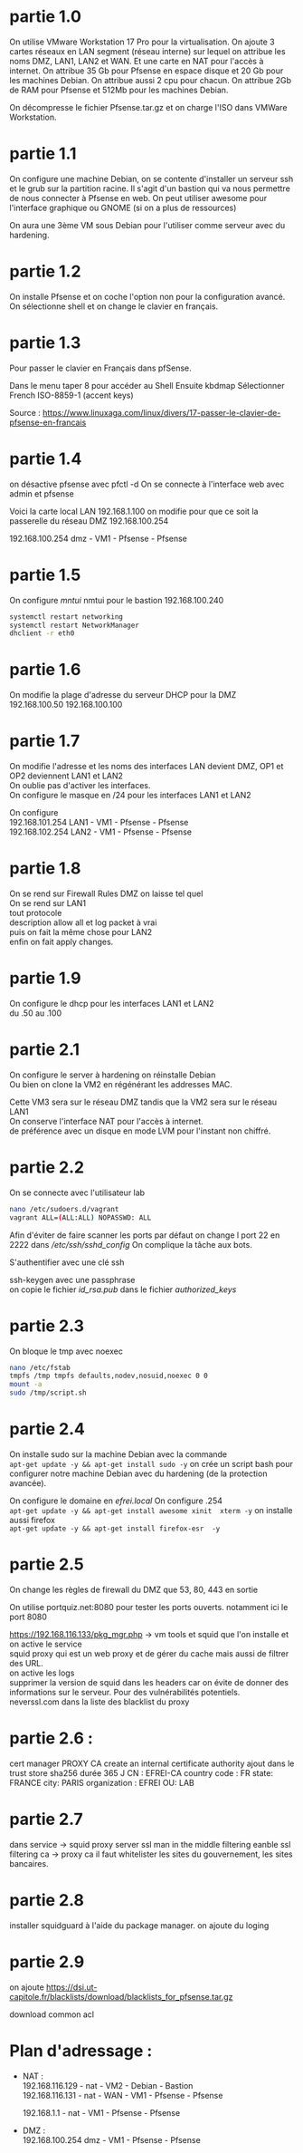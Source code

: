 # partie 1.0
On utilise VMware Workstation 17 Pro pour la virtualisation.
On ajoute 3 cartes réseaux en LAN segment (réseau interne) sur lequel on attribue les noms DMZ, LAN1, LAN2 et WAN. Et une carte en NAT pour l'accès à internet.
On attribue 35 Gb pour Pfsense en espace disque et 20 Gb pour les machines Debian. On attribue aussi 2 cpu pour chacun. 
On attribue 2Gb de RAM pour Pfsense et 512Mb pour les machines Debian.

On décompresse le fichier Pfsense.tar.gz et on charge l'ISO dans VMWare Workstation.
# partie 1.1
On configure une machine Debian, on se contente d'installer un serveur ssh et le grub sur la partition racine. Il s'agit d'un bastion qui va nous permettre de nous connecter à Pfsense en web. 
On peut utiliser awesome pour l'interface graphique ou GNOME (si on a plus de ressources)

On aura une 3ème VM sous Debian pour l'utiliser comme serveur avec du hardening. 
# partie 1.2
On installe Pfsense et on coche l'option non pour la configuration avancé. 
On sélectionne shell et on change le clavier en français.

# partie 1.3
Pour passer le clavier en Français dans pfSense.

Dans le menu taper 8 pour accéder au Shell
Ensuite kbdmap
Sélectionner French ISO-8859-1 (accent keys)

Source : https://www.linuxaga.com/linux/divers/17-passer-le-clavier-de-pfsense-en-francais

# partie 1.4
on désactive pfsense avec pfctl -d
On se connecte à l'interface web avec admin et pfsense

Voici la carte local LAN 192.168.1.100
on modifie pour que ce soit la passerelle du réseau DMZ 192.168.100.254

192.168.100.254 dmz  - VM1 - Pfsense - Pfsense




# partie 1.5
On configure *mntui* nmtui pour le bastion
192.168.100.240 

```bash
systemctl restart networking
systemctl restart NetworkManager
dhclient -r eth0
```


# partie 1.6
On modifie la plage d'adresse du serveur DHCP pour la DMZ  
192.168.100.50 192.168.100.100  
# partie 1.7
On modifie l'adresse et les noms des interfaces LAN devient DMZ,  OP1 et OP2 deviennent LAN1 et LAN2  
On oublie pas d'activer les interfaces.  
On configure le masque en /24 pour les interfaces LAN1 et LAN2  
 
On configure   
192.168.101.254 LAN1  - VM1 - Pfsense - Pfsense  
192.168.102.254 LAN2  - VM1 - Pfsense - Pfsense  
# partie 1.8
On se rend sur Firewall Rules DMZ on laisse tel quel  
On se rend sur LAN1  
tout protocole  
description allow all et log packet à vrai  
puis on fait la même chose pour LAN2  
enfin on fait apply changes.   


# partie 1.9
On configure le dhcp pour les interfaces LAN1 et LAN2  
du .50 au .100  

# partie 2.1
On configure le server à hardening on réinstalle Debian  
Ou bien on clone la VM2 en régénérant les addresses MAC.  

Cette VM3 sera sur le réseau DMZ tandis que la VM2 sera sur le réseau LAN1  
On conserve l'interface NAT pour l'accès à internet.  
de préférence avec un disque en mode LVM pour l'instant non chiffré.  
 
# partie 2.2
On se connecte avec l'utilisateur lab  

```bash
nano /etc/sudoers.d/vagrant  
vagrant ALL=(ALL:ALL) NOPASSWD: ALL
```



Afin d'éviter de faire scanner les ports par défaut on change l port 22 en 2222 dans */etc/ssh/sshd_config*
On complique la tâche aux bots.   

S'authentifier avec une clé ssh  


ssh-keygen avec une passphrase  
on copie le fichier *id_rsa.pub* dans le fichier *authorized_keys*  
# partie 2.3

On bloque le tmp avec noexec

```bash
nano /etc/fstab
tmpfs /tmp tmpfs defaults,nodev,nosuid,noexec 0 0
mount -a
sudo /tmp/script.sh
```

# partie 2.4
On installe sudo sur la machine Debian avec la commande  
`apt-get update -y && apt-get install sudo -y`
on crée un script bash pour configurer notre machine Debian avec du hardening (de la protection avancée).  

On configure le domaine en *efrei.local*
On configure .254  
`apt-get update -y && apt-get install awesome xinit  xterm -y`
on installe aussi firefox   
`apt-get update -y && apt-get install firefox-esr  -y`

# partie 2.5
On change les règles de firewall du DMZ que 53, 80, 443 en sortie  

On utilise portquiz.net:8080 pour tester les ports ouverts. notamment ici le port 8080  

https://192.168.116.133/pkg_mgr.php -> vm tools et squid que l'on installe et on active le service  
squid proxy qui est un web proxy et de gérer du cache mais aussi de filtrer des URL.  
on  active les logs  
supprimer la version de squid dans les headers car on évite de donner des informations sur le serveur. Pour des vulnérabilités potentiels.  
neverssl.com dans la liste des blacklist du proxy  

# partie 2.6 : 
cert manager 
PROXY CA 
create an internal certificate authority
ajout dans le trust store
sha256
durée 365 J 
CN : EFREI-CA
country code : FR
state: FRANCE
city: PARIS
organization : EFREI 
OU: LAB

# partie 2.7
dans service -> squid proxy server
ssl man in the middle filtering 
eanble ssl filtering
ca -> proxy ca 
il faut whitelister les sites du gouvernement, les sites bancaires. 
# partie 2.8
installer squidguard à l'aide du package manager.
on ajoute du loging
# partie 2.9
on ajoute 
https://dsi.ut-capitole.fr/blacklists/download/blacklists_for_pfsense.tar.gz  

download 
common acl 

# Plan d'adressage :  
- NAT :   
    192.168.116.129 - nat - VM2 - Debian - Bastion  
    192.168.116.131 - nat - WAN - VM1 - Pfsense - Pfsense  


    192.168.1.1 - nat - VM1 - Pfsense - Pfsense  
- DMZ :  
    192.168.100.254 dmz  - VM1 - Pfsense - Pfsense   